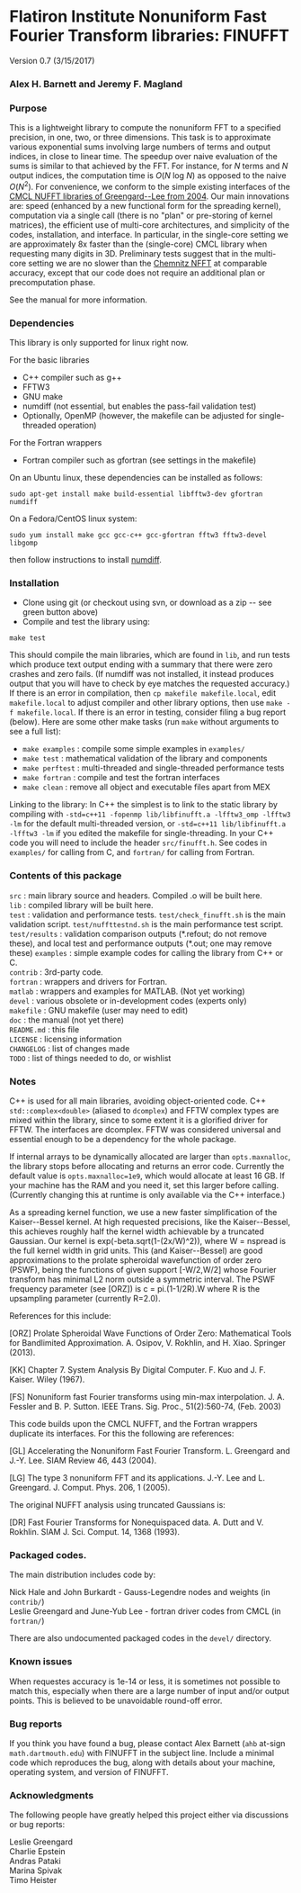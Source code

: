 # Flatiron Institute Nonuniform Fast Fourier Transform libraries: FINUFFT

Version 0.7  (3/15/2017)

### Alex H. Barnett and Jeremy F. Magland

### Purpose

This is a lightweight library to compute the nonuniform FFT to a specified precision, in one, two, or three dimensions.
This task is to approximate various exponential sums involving large numbers of terms and output indices, in close to linear time.
The speedup over naive evaluation of the sums is similar to that achieved by the FFT. For instance, for _N_ terms and _N_ output indices, the computation time is _O_(_N_ log _N_) as opposed to the naive _O_(_N_<sup>2</sup>).
For convenience, we conform to the simple existing interfaces of the
[CMCL NUFFT libraries of Greengard--Lee from 2004](http://www.cims.nyu.edu/cmcl/nufft/nufft.html).
Our main innovations are: speed (enhanced by a new functional form for the spreading kernel), computation via a single call (there is no "plan" or pre-storing of kernel matrices), the efficient use of multi-core architectures, and simplicity of the codes, installation, and interface.
In particular, in the single-core setting we are approximately 8x faster than the (single-core) CMCL library when requesting many digits in 3D.
Preliminary tests suggest that in the multi-core setting we are no slower than the [Chemnitz NFFT](https://www-user.tu-chemnitz.de/~potts/nfft/) at comparable accuracy, except that our code does not require an additional plan or precomputation phase.

See the manual for more information.

### Dependencies

This library is only supported for linux right now.

For the basic libraries

- C++ compiler such as g++
- FFTW3
- GNU make
- numdiff (not essential, but enables the pass-fail validation test)
- Optionally, OpenMP (however, the makefile can be adjusted for single-threaded operation)

For the Fortran wrappers

- Fortran compiler such as gfortran (see settings in the makefile)

On an Ubuntu linux, these dependencies can be installed as follows:
```
sudo apt-get install make build-essential libfftw3-dev gfortran numdiff
```
On a Fedora/CentOS linux system:
```
sudo yum install make gcc gcc-c++ gcc-gfortran fftw3 fftw3-devel libgomp
```
then follow instructions to install [numdiff](http://www.nongnu.org/numdiff).


### Installation

- Clone using git (or checkout using svn, or download as a zip -- see green button above)
- Compile and test the library using:

```
make test
```
This should compile the main libraries, which are found in `lib`, and run
tests which produce text output ending with a summary that there were zero crashes and zero fails. (If numdiff was not installed, it instead produces output that you will have to check by eye matches the requested accuracy.)
If there is an error in compilation, then `cp makefile makefile.local`, edit `makefile.local` to adjust
compiler and other library options, then use `make -f makefile.local`.
If there is an error in testing, consider filing a bug report (below).
Here are some other make tasks (run `make` without arguments to see a full list):

- `make examples` : compile some simple examples in `examples/`
- `make test` : mathematical validation of the library and components
- `make perftest` : multi-threaded and single-threaded performance tests
- `make fortran` : compile and test the fortran interfaces
- `make clean` : remove all object and executable files apart from MEX

Linking to the library:
In C\++ the simplest is to link to the static library by compiling with `-std=c++11 -fopenmp lib/libfinufft.a -lfftw3_omp -lfftw3 -lm` for the default multi-threaded version, or
`-std=c++11 lib/libfinufft.a -lfftw3 -lm` if you edited the makefile for single-threading.
In your C++ code you will need to include the header `src/finufft.h`.
See codes in `examples/` for calling from C, and `fortran/` for calling from Fortran.

### Contents of this package

 `src` : main library source and headers. Compiled .o will be built here.  
 `lib` : compiled library will be built here.  
 `test` : validation and performance tests. `test/check_finufft.sh` is the main validation script. `test/nuffttestnd.sh` is the main performance test script.  
 `test/results` : validation comparison outputs (\*.refout; do not remove these), and local test and performance outputs (\*.out; one may remove these)
 `examples` : simple example codes for calling the library from C++ or C.  
 `contrib` : 3rd-party code.  
 `fortran` : wrappers and drivers for Fortran.   
 `matlab` : wrappers and examples for MATLAB. (Not yet working)  
 `devel` : various obsolete or in-development codes (experts only)  
 `makefile` : GNU makefile (user may need to edit)  
 `doc` : the manual (not yet there)  
 `README.md` : this file  
 `LICENSE` : licensing information  
 `CHANGELOG` : list of changes made  
 `TODO` : list of things needed to do, or wishlist  

### Notes

C++ is used for all main libraries, avoiding object-oriented code. C++ `std::complex<double>` (aliased to `dcomplex`) and FFTW complex types are mixed within the library, since to some extent it is a glorified driver for FFTW. The interfaces are dcomplex. FFTW was considered universal and essential enough to be a dependency for the whole package.

If internal arrays to be dynamically allocated are larger than `opts.maxnalloc`, the library stops before allocating and returns an error code. Currently the default value is `opts.maxnalloc=1e9`, which would allocate at least 16 GB. If your machine has the RAM and you need it, set this larger before calling.
(Currently changing this at runtime is only available via the C++ interface.)

As a spreading kernel function, we use a new faster simplification of the Kaiser--Bessel kernel. At high requested precisions, like the Kaiser--Bessel, this achieves roughly half the kernel width achievable by a truncated Gaussian. Our kernel is exp(-beta.sqrt(1-(2x/W)^2)), where W = nspread is the full kernel width in grid units. This (and Kaiser--Bessel) are good approximations to the prolate spheroidal wavefunction of order zero (PSWF), being the functions of given support [-W/2,W/2] whose Fourier transform has minimal L2 norm outside a symmetric interval. The PSWF frequency parameter (see [ORZ]) is c = pi.(1-1/2R).W where R is the upsampling parameter (currently R=2.0).

References for this include:

[ORZ] Prolate Spheroidal Wave Functions of Order Zero: Mathematical Tools for Bandlimited Approximation.  A. Osipov, V. Rokhlin, and H. Xiao. Springer (2013).

[KK] Chapter 7. System Analysis By Digital Computer. F. Kuo and J. F. Kaiser. Wiley (1967).

[FS] Nonuniform fast Fourier transforms using min-max interpolation.
J. A. Fessler and B. P. Sutton. IEEE Trans. Sig. Proc., 51(2):560-74, (Feb. 2003)

This code builds upon the CMCL NUFFT, and the Fortran wrappers duplicate its interfaces. For this the following are references:

[GL] Accelerating the Nonuniform Fast Fourier Transform. L. Greengard and J.-Y. Lee. SIAM Review 46, 443 (2004).

[LG] The type 3 nonuniform FFT and its applications. J.-Y. Lee and L. Greengard. J. Comput. Phys. 206, 1 (2005).

The original NUFFT analysis using truncated Gaussians is:

[DR] Fast Fourier Transforms for Nonequispaced data. A. Dutt and V. Rokhlin. SIAM J. Sci. Comput. 14, 1368 (1993). 


### Packaged codes.

The main distribution includes code by:

Nick Hale and John Burkardt - Gauss-Legendre nodes and weights (in `contrib/`)   
Leslie Greengard and June-Yub Lee - fortran driver codes from CMCL (in `fortran/`)  

There are also undocumented packaged codes in the `devel/` directory.


### Known issues

When requestes accuracy is 1e-14 or less, it is sometimes not possible to match
this, especially when there are a large number of input and/or output points.
This is believed to be unavoidable round-off error.

### Bug reports

If you think you have found a bug, please contact Alex Barnett (`ahb`
at-sign `math.dartmouth.edu`) with FINUFFT in the subject line.
Include a minimal code which reproduces the bug, along with
details about your machine, operating system, and version of FINUFFT.

### Acknowledgments

The following people have greatly helped this project either via discussions or bug reports:

Leslie Greengard  
Charlie Epstein  
Andras Pataki  
Marina Spivak  
Timo Heister  
